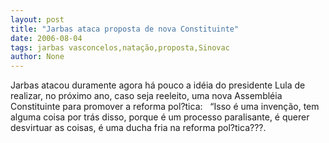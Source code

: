 ```yaml
---
layout: post
title: "Jarbas ataca proposta de nova Constituinte"
date: 2006-08-04
tags: jarbas vasconcelos,natação,proposta,Sinovac
author: None
---
```

Jarbas atacou duramente agora há pouco a idéia do presidente Lula de realizar, no próximo ano, caso seja reeleito,&nbsp;uma nova Assembléia Constituinte para promover a reforma pol?tica:
&nbsp;
“Isso é uma invenção, tem alguma coisa por trás disso, porque é um processo paralisante, é querer desvirtuar as coisas, é uma ducha fria na reforma pol?tica???. 